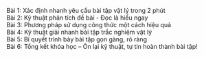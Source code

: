 Bài 1: Xác định nhanh yêu cầu bài tập vật lý trong 2 phút  
Bài 2: Kỹ thuật phân tích đề bài - Đọc là hiểu ngay  
Bài 3: Phương pháp sử dụng công thức một cách hiệu quả  
Bài 4: Kỹ thuật giải nhanh bài tập trắc nghiệm vật lý  
Bài 5: Bí quyết trình bày bài tập gọn gàng, rõ ràng  
Bài 6: Tổng kết khóa học – Ôn lại kỹ thuật, tự tin hoàn thành bài tập!